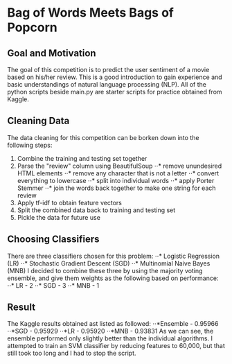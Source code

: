 # Bag of Words Meets Bags of Popcorn

## Goal and Motivation 
The goal of this competition is to predict the user sentiment of a movie based on his/her review.  This is a good introduction to gain experience and basic understandings of natural language processing (NLP).  All of the python scripts beside main.py are starter scripts for practice obtained from Kaggle.

## Cleaning Data
The data cleaning for this competition can be borken down into the following steps:
1. Combine the training and testing set together
2. Parse the "review" column using BeautifulSoup
⋅⋅* remove unundesired HTML elements
⋅⋅* remove any character that is not a letter
⋅⋅* convert everything to lowercase
⋅⋅* split into individual words
⋅⋅* apply Porter Stemmer
⋅⋅* join the words back together to make one string for each review
3. Apply tf-idf to obtain feature vectors
4. Split the combined data back to training and testing set
5. Pickle the data for future use

## Choosing Classifiers
There are three classifiers chosen for this problem:
⋅⋅* Logistic Regression (LR)
⋅⋅* Stochastic Gradient Descent (SGD)
⋅⋅* Multinomial Naive Bayes (MNB)
I decided to combine these three by using the majority voting ensemble, and give them weights as the following based on performance:
⋅⋅* LR - 2
⋅⋅* SGD - 3 
⋅⋅* MNB - 1

## Result
The Kaggle results obtained ast listed as followed:
⋅⋅*Ensemble - 0.95966
⋅⋅*SGD - 0.95929
⋅⋅*LR - 0.95920
⋅⋅*MNB - 0.93831
As we can see, the ensemble performed only slightly better than the individual algorithms.  I attempted to train an SVM classifier by reducing features to 60,000, but that still took too long and I had to stop the script.

